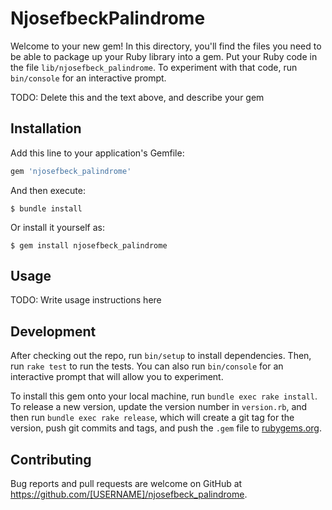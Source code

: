 # NjosefbeckPalindrome

Welcome to your new gem! In this directory, you'll find the files you need to be able to package up your Ruby library into a gem. Put your Ruby code in the file `lib/njosefbeck_palindrome`. To experiment with that code, run `bin/console` for an interactive prompt.

TODO: Delete this and the text above, and describe your gem

## Installation

Add this line to your application's Gemfile:

```ruby
gem 'njosefbeck_palindrome'
```

And then execute:

    $ bundle install

Or install it yourself as:

    $ gem install njosefbeck_palindrome

## Usage

TODO: Write usage instructions here

## Development

After checking out the repo, run `bin/setup` to install dependencies. Then, run `rake test` to run the tests. You can also run `bin/console` for an interactive prompt that will allow you to experiment.

To install this gem onto your local machine, run `bundle exec rake install`. To release a new version, update the version number in `version.rb`, and then run `bundle exec rake release`, which will create a git tag for the version, push git commits and tags, and push the `.gem` file to [rubygems.org](https://rubygems.org).

## Contributing

Bug reports and pull requests are welcome on GitHub at https://github.com/[USERNAME]/njosefbeck_palindrome.

